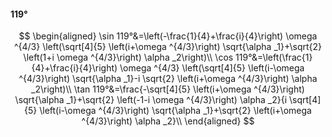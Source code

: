#### 119°

$$
\begin{aligned}
\sin 119°&=\left(-\frac{1}{4}+\frac{i}{4}\right) \omega ^{4/3} \left(\sqrt[4]{5} \left(i+\omega ^{4/3}\right) \sqrt{\alpha _1}+\sqrt{2} \left(1+i \omega ^{4/3}\right)
\alpha _2\right)\\
\cos 119°&=\left(\frac{1}{4}+\frac{i}{4}\right) \omega ^{4/3} \left(\sqrt[4]{5} \left(i-\omega ^{4/3}\right) \sqrt{\alpha _1}-i \sqrt{2} \left(i+\omega ^{4/3}\right)
\alpha _2\right)\\
\tan 119°&=\frac{-\sqrt[4]{5} \left(i+\omega ^{4/3}\right) \sqrt{\alpha _1}+\sqrt{2} \left(-1-i \omega ^{4/3}\right) \alpha _2}{i \sqrt[4]{5} \left(i-\omega ^{4/3}\right)
\sqrt{\alpha _1}+\sqrt{2} \left(i+\omega ^{4/3}\right) \alpha _2}\\
\end{aligned}
$$

